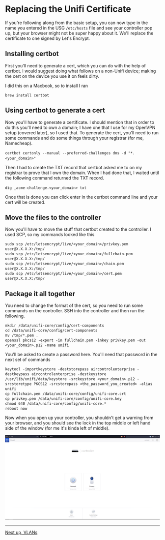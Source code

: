 # Replacing the Unifi Certificate


If you're following along from the basic setup, you can now type in the name you entered in the USG `/etc/hosts` file and see your controller pop up, but your browser might not be super happy about it. We'll replace the certificate to one signed by Let's Encrypt.


## Installing certbot


First you'll need to generate a cert, which you can do with the help of certbot. I would suggest doing what follows on a non-Unifi device; making the cert on the device you use it on feels dirty.


I did this on a Macbook, so to install I ran 


```
brew install certbot
```


## Using certbot to generate a cert


Now you'll have to generate a certificate. I should mention that in order to do this you'll need to own a domain; I have one that I use for my OpenVPN setup (covered later), so I used that. To generate the cert, you'll need to run some commands and do some things through your registrar (for me, Namecheap).


`certbot certonly --manual --preferred-challenges dns -d "*.<your_domain>"`


Then I had to create the TXT record that certbot asked me to on my registrar to prove that I own the domain. When I had done that, I waited until the following command returned the TXT record.


`dig _acme-challenge.<your_domain> txt`


Once that is done you can click enter in the certbot command line and your cert will be created.


## Move the files to the controller


Now you'll have to move the stuff that certbot created to the controller. I used SCP, so my commands looked like this


```
sudo scp /etc/letsencrypt/live/<your_domain>/privkey.pem user@X.X.X.X:/tmp/
sudo scp /etc/letsencrypt/live/<your_domain>/fullchain.pem user@X.X.X.X:/tmp/
sudo scp /etc/letsencrypt/live/<your_domain>/chain.pem user@X.X.X.X:/tmp/
sudo scp /etc/letsencrypt/live/<your_domain>/cert.pem user@X.X.X.X:/tmp/
```


## Package it all together


You need to change the format of the cert, so you need to run some commands on the controller. SSH into the controller and then run the following.


```
mkdir /data/unifi-core/config/cert-components
cd /data/unifi-core/config/cert-components
mv /tmp/*.pem .
openssl pkcs12 -export -in fullchain.pem -inkey privkey.pem -out <your_domain>.p12 -name unifi
```


You'll be asked to create a password here. You'll need that password in the next set of commands


```
keytool -importkeystore -deststorepass aircontrolenterprise -destkeypass aircontrolenterprise -destkeystore /usr/lib/unifi/data/keystore -srckeystore <your_domain>.p12 -srcstoretype PKCS12 -srcstorepass <the_password_you_created> -alias unifi
cp fullchain.pem /data/unifi-core/config/unifi-core.crt
cp privkey.pem /data/unifi-core/config/unifi-core.key
chmod 640 /data/unifi-core/config/unifi-core.*
reboot now
```


Now when you open up your controller, you shouldn't get a warning from your browser, and you should see the lock in the top middle or left hand side of the window (for me it's kinda left of middle).


![](/docs/images/login_page.png)


---
[Next up, VLANs](https://github.com/kmanc/unifi_network_setup/blob/main/vlans.md)
